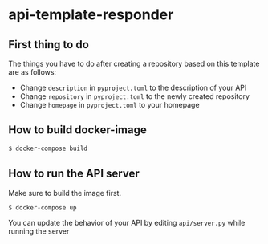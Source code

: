 # api-template-responder

## First thing to do
The things you have to do after creating a repository based on this template are as follows:
- Change `description` in `pyproject.toml` to the description of your API
- Change `repository` in `pyproject.toml` to the newly created repository
- Change `homepage` in `pyproject.toml` to your homepage

## How to build docker-image
```bash
$ docker-compose build

```

## How to run the API server
Make sure to build the image first.
```bash
$ docker-compose up

```

You can update the behavior of your API by editing `api/server.py` while running the server
